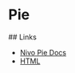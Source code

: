 # Pie

## Links

- [Nivo Pie Docs](https://nivo.rocks/pie/)
- [HTML](https://www.w3schools.com/tags/tag_button.asp)
